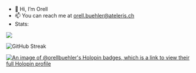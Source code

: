 - 👋 Hi, I’m Orell
- 📫 You can reach me at [orell.buehler@ateleris.ch](mailto:orell.buehler@ateleris.ch)
- Stats:

![](https://komarev.com/ghpvc/?username=OrellBuehler)

![GitHub Streak](https://github-streak.orellbuehler.dev?user=OrellBuehler&theme=github-dark-dimmed&hide_border=true&exclude_days=Sun%2CSat)

[![An image of @orellbuehler's Holopin badges, which is a link to view their full Holopin profile](https://holopin.me/orellbuehler)](https://holopin.io/@orellbuehler)
